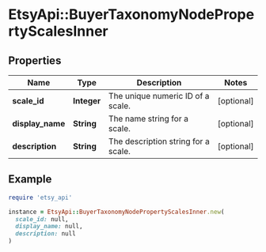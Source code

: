 # EtsyApi::BuyerTaxonomyNodePropertyScalesInner

## Properties

| Name | Type | Description | Notes |
| ---- | ---- | ----------- | ----- |
| **scale_id** | **Integer** | The unique numeric ID of a scale. | [optional] |
| **display_name** | **String** | The name string for a scale. | [optional] |
| **description** | **String** | The description string for a scale. | [optional] |

## Example

```ruby
require 'etsy_api'

instance = EtsyApi::BuyerTaxonomyNodePropertyScalesInner.new(
  scale_id: null,
  display_name: null,
  description: null
)
```

